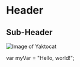 # Header
## Sub-Header
![Image of Yaktocat](https://octodex.github.com/images/yaktocat.png)

var myVar = "Hello, world!";
